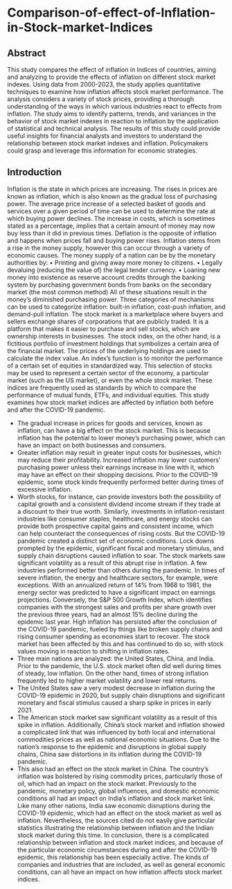 # Comparison-of-effect-of-Inflation-in-Stock-market-Indices

## Abstract
This study compares the effect of inflation in Indices of countries, aiming and
analyzing to provide the effects of inflation on different stock market indexes. Using
data from 2000-2023, the study applies quantitative techniques to examine how
inflation affects stock market performance. The analysis considers a variety of stock
prices, providing a thorough understanding of the ways in which various industries
react to effects from inflation. The study aims to identify patterns, trends, and
variances in the behavior of stock market indexes in reaction to inflation by the
application of statistical and technical analysis. The results of this study could
provide useful insights for financial analysts and investors to understand the
relationship between stock market indexes and inflation. Policymakers could grasp
and leverage this information for economic strategies.

## Introduction
Inflation is the state in which prices are increasing. The rises in prices are known as
inflation, which is also known as the gradual loss of purchasing power. The average
price increase of a selected basket of goods and services over a given period of time
can be used to determine the rate at which buying power declines. The increase in
costs, which is sometimes stated as a percentage, implies that a certain amount of
money may now buy less than it did in previous times. Deflation is the opposite of
inflation and happens when prices fall and buying power rises. Inflation stems from a
rise in the money supply, however this can occur through a variety of economic
causes. The money supply of a nation can be by the monetary authorities by:
• Printing and giving away more money to citizens.
• Legally devaluing (reducing the value of) the legal tender currency.
• Loaning new money into existence as reserve account credits through the
banking system by purchasing government bonds from banks on the secondary
market (the most common method)
All of these situations result in the money’s diminished purchasing power. Three
categories of mechanisms can be used to categorize inflation: built-in inflation,
cost-push inflation, and demand-pull inflation. The stock market is a marketplace
where buyers and sellers exchange shares of corporations that are publicly traded. It
is a platform that makes it easier to purchase and sell stocks, which are ownership
interests in businesses. The stock index, on the other hand, is a fictitious portfolio of
investment holdings that symbolizes a certain area of the financial market. The prices
of the underlying holdings are used to calculate the index value. An index’s function
is to monitor the performance of a certain set of equities in standardized way. This
selection of stocks may be used to represent a certain sector of the economy, a
particular market (such as the US market), or even the whole stock market. These
indices are frequently used as standards by which to compare the performance of
mutual funds, ETFs, and individual equities.
This study examines how stock market indices are affected by inflation both before
and after the COVID-19 pandemic. 
- The gradual increase in prices for goods and services, known as inflation, can have a big effect on the stock market. This is
because inflation has the potential to lower money’s purchasing power, which can
have an impact on both businesses and consumers.
- Greater inflation may result in greater input costs for businesses, which may reduce their profitability. Increased
inflation may lower customers’ purchasing power unless their earnings increase in
line with it, which may have an effect on their shopping decisions.
Prior to the COVID-19 epidemic, some stock kinds frequently performed better
during times of excessive inflation.
- Worth stocks, for instance, can provide investors
both the possibility of capital growth and a consistent dividend income stream if they
trade at a discount to their true worth. Similarly, investments in inflation-resistant
industries like consumer staples, healthcare, and energy stocks can provide both
prospective capital gains and consistent income, which can help counteract the
consequences of rising costs. But the COVID-19 pandemic created a distinct set of
economic conditions. Lock downs prompted by the epidemic, significant fiscal and
monetary stimulus, and supply chain disruptions caused inflation to soar. The stock
markets saw significant volatility as a result of this abrupt rise in inflation.
A few industries performed better than others during the pandemic. In times of severe
inflation, the energy and healthcare sectors, for example, were exceptions. With an
annualized return of 14% from 1968 to 1981, the energy sector was predicted to have
a significant impact on earnings projections. Conversely, the S&P 500 Growth Index,
which identifies companies with the strongest sales and profits per share growth over
the previous three years, had an almost 15% decline during the epidemic last year.
High inflation has persisted after the conclusion of the COVID-19 pandemic, fueled
by things like broken supply chains and rising consumer spending as economies start
to recover. The stock market has been affected by this and has continued to do so,
with stock values moving in reaction to shifting in inflation rates.
- Three main nations are analyzed: the United States, China, and India. Prior to the
pandemic, the U.S. stock market often did well during times of steady, low inflation.
On the other hand, times of strong inflation frequently led to higher market volatility
and lower real returns.
- The United States saw a very modest decrease in inflation
during the COVID-19 epidemic in 2020, but supply chain disruptions and significant
monetary and fiscal stimulus caused a sharp spike in prices in early 2021.
- The American stock market saw significant volatility as a result of this spike in inflation.
Additionally, China’s stock market and inflation showed a complicated link that was
influenced by both local and international commodities prices as well as national
economic situations. Due to the nation’s response to the epidemic and disruptions in
global supply chains, China saw distortions in its inflation during the COVID-19
pandemic.
- This also had an effect on the stock market in China. The country’s
inflation was bolstered by rising commodity prices, particularly those of oil, which
had an impact on the stock market.
Previously to the pandemic, monetary policy, global influences, and domestic
economic conditions all had an impact on India’s inflation and stock market link.
Like many other nations, India saw economic disruptions during the COVID-19
epidemic, which had an effect on the stock market as well as inflation. Nevertheless,
the sources cited do not easily give particular statistics illustrating the relationship
between inflation and the Indian stock market during this time.
In conclusion, there is a complicated relationship between inflation and stock market
indices, and because of the particular economic circumstances during and after the
COVID-19 epidemic, this relationship has been especially active. The kinds of
companies and industries that are included, as well as general economic conditions,
can all have an impact on how inflation affects stock market indices.
